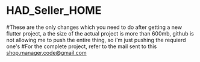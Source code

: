 # HAD_Seller_HOME
#These are the only changes which you need to do after getting a new flutter project, a the size of the actual project is more than 600mb, github is not allowing me to push the entire thing, so i'm just pushing the requierd one's
#For the complete project, refer to the mail sent to this <shop.manager.code@gmail.com>
